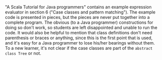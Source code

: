 "A Scala Tutorial for Java programmers" contains an example expression evaluator in section 6 ("Case classes and pattern matching").  The example code is presented in pieces, but the pieces are never put together into a complete program.  The obvious (to a Java programmer) constructions for doing so don't work, so students are left disappointed and unable to run the code.
It would also be helpful to mention that class definitions don't need parenthesis or braces or anything, since this is the first point that is used, and it's easy for a Java programmer to lose his/her bearings without them.  To a new learner, it's not clear if the case classes are part of the `abstract class Tree` or not.
